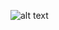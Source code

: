 ![alt text](https://github.com/awsjohnyen/amazon-isv-plug-n-play/main/blob/ISVPnPReferenceArchitecture.jpg?raw=true)


